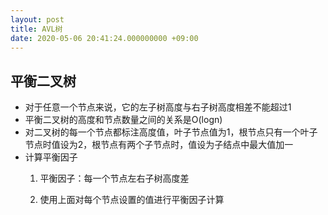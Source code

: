 ```yaml
---
layout: post
title: AVL树
date: 2020-05-06 20:41:24.000000000 +09:00
---
```


## 平衡二叉树

+ 对于任意一个节点来说，它的左子树高度与右子树高度相差不能超过1
+ 平衡二叉树的高度和节点数量之间的关系是O(logn)
+ 对二叉树的每一个节点都标注高度值，叶子节点值为1，根节点只有一个叶子节点时值设为2，根节点有两个子节点时，值设为子结点中最大值加一
+ 计算平衡因子
   1. 平衡因子：每一个节点左右子树高度差

   2. 使用上面对每个节点设置的值进行平衡因子计算